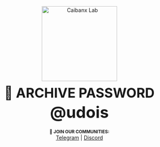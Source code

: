 <div align="center">

<img src="https://user-images.githubusercontent.com/128066597/264610335-49e0a590-20fd-4b0a-b8e3-05e9aa137cdc.png" alt="Caibanx Lab" width="200" style="margin-bottom: 5px">

<h1 style="margin: 5px 0; font-size: 2.5em">🔐 ARCHIVE PASSWORD</h1>
<h2 style="margin: 0 0 20px; font-size: 3em"><strong>@udois</strong></h2>

<sub>📢 <strong>JOIN OUR COMMUNITIES:</strong></sub><br>
<a href="https://t.me/cajbanx">Telegram</a> | 
<a href="https://discord.gg/XJsV7r5Yfh">Discord</a>

</div>
